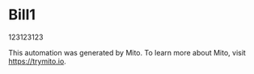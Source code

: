 
# Bill1

123123123

This automation was generated by Mito. To learn more about Mito, visit https://trymito.io.
